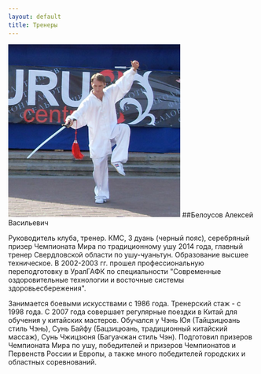 ```yaml
---
layout: default
title: Тренеры
---
```

<img src='/huabao/ren/belousov.jpg' alt='А.В. Белоусов' width='350' class='text-left'>
##Белоусов Алексей Васильевич

Руководитель клуба, тренер.
КМС, 3 дуань (черный пояс),
серебряный призер Чемпионата Мира по традиционному ушу 2014 года,
главный тренер Свердловской области по ушу-чуаньтун.
Образование высшее техническое.
В 2002-2003 гг. прошел профессиональную переподготовку в УралГАФК
по специальности "Современные оздоровительные технологии и восточные системы здоровьесбережения".

Занимается боевыми искусствами с 1986 года.
Тренерский стаж - с 1998 года.
С 2007 года совершает регулярные поездки в Китай для обучения у китайских мастеров.
Обучался у Чэнь Юя (Тайцзицюань стиль Чэнь),
Сунь Байфу (Бацзицюань, традиционный китайский массаж),
Сунь Чжицзюня (Багуачжан стиль Чэн).
Подготовил призеров Чемпионата Мира по ушу, победителей и призеров Чемпионатов и Первенств России и Европы,
а также много победителей городских и областных соревнований.
